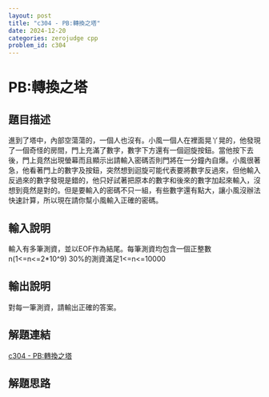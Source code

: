 ```yaml
---
layout: post
title: "c304 - PB:轉換之塔"
date: 2024-12-20
categories: zerojudge cpp
problem_id: c304
---
```


# PB:轉換之塔

## 題目描述

進到了塔中，內部空蕩蕩的，一個人也沒有。小風一個人在裡面晃丫晃的，他發現了一個奇怪的房間，門上充滿了數字，數字下方還有一個迴旋按鈕。當他按下去後，門上竟然出現螢幕而且顯示出請輸入密碼否則門將在一分鐘內自爆。小風很著急，他看著門上的數字及按鈕，突然想到迴旋可能代表要將數字反過來，但他輸入反過來的數字發現是錯的，他只好試著把原本的數字和後來的數字加起來輸入，沒想到竟然是對的。但是要輸入的密碼不只一組，有些數字還有點大，讓小風沒辦法快速計算，所以現在請你幫小風輸入正確的密碼。

## 輸入說明

輸入有多筆測資，並以EOF作為結尾。每筆測資均包含一個正整數n(1<=n<=2*10^9)
30%的測資滿足1<=n<=10000

## 輸出說明

對每一筆測資，請輸出正確的答案。

## 解題連結

[c304 - PB:轉換之塔](https://zerojudge.tw/ShowProblem?problemid=c304)

## 解題思路


